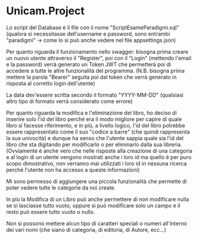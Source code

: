 # Unicam.Project
Lo script del Database è il file con il nome "ScriptEsameParadigmi.sql" (qualora si necessitasse dell'username e password, sono entrambi "paradigmi" -> come lo si può anche vedere nel file appsettings.json)

Per quanto riguarda il funzionamento nello swagger: bisogna prima creare un nuovo utente attraverso il "Register", poi con il "Login" (mettendo l'email e la password) verrà generato un Token JWT che permetterà poi di accedere a tutte le altre funzionalità del programma. (N.B. bisogna prima mettere la parola "Bearer" seguita poi dal token che verrà generato in risposta al corretto login dell'utente)

La data dev'essere scritta secondo il formato "YYYY-MM-DD" (qualsiasi altro tipo di formato verrà considerato come errore)

Per quanto riguarda la modifica e l'eliminazione del libro, ho deciso di inserire solo l'id del libro perché era il modo migliore per capire di quale libro si facesse riferimento, e in più, a livello logico, l'id del libro potrebbe essere rappresentato come il suo "codice a barre" (che quindi rappresenta la sua univocità) e dunque ha senso che l'utente sappia quale sia l'id del libro che sta digitando per modificarlo o per eliminarlo dalla sua libreria.
(Ovviamente è anche vero che nelle risposte alla creazione di una categoria e al login di un utente vengono mostrati anche i loro id ma quello è per puro scopo dimostrativo, non verranno mai utilizzati i loro id in nessuna ricerca perché l'utente non ha accesso a queste informazioni)

Mi sono permesso di aggiungere una piccola funzionalità che permette di poter vedere tutte le categorie da noi create.

In più la Modifica di un Libro può anche permettere di non modificare nulla se si lasciasse tutto vuoto, oppure si può modificare solo un campo e il resto può essere tutto vuoto o nullo.

Non si possono mettere alcun tipo di caratteri speciali o numeri all'interno dei vari nomi (che siano di categoria, di editoria, di Autore, ecc...)
